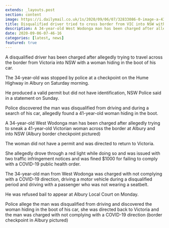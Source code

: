 ```yaml
---
extends: _layouts.post
section: content
image: https://i.dailymail.co.uk/1s/2020/09/06/07/32833086-0-image-a-43_1599372820111.jpg 
title: Disqualified driver tried to cross border from VIC into NSW with woman hiding in BOOT of his car 
description: A 34-year-old West Wodonga man has been charged after allegedly trying to sneak a 41-year-old Victorian woman across the border into NSW. 
date: 2020-09-06-07-46-16 
categories: [latest, news] 
featured: true 
--- 
```

A disqualified driver has been charged after allegedly trying to travel across the border from Victoria into NSW with a woman hiding in the boot of his car.

The 34-year-old was stopped by police at a checkpoint on the Hume Highway in Albury on Saturday morning. 

He produced a valid permit but did not have identification, NSW Police said in a statement on Sunday.

Police discovered the man was disqualified from driving and during a search of his car, allegedly found a 41-year-old woman hiding in the boot.

A 34-year-old West Wodonga man has been charged after allegedly trying to sneak a 41-year-old Victorian woman across the border at Albury and into NSW (Albury border checkpoint pictured) 

The woman did not have a permit and was directed to return to Victoria.

She allegedly drove through a red light while doing so and was issued with two traffic infringement notices and was fined $1000 for failing to comply with a COVID-19 public health order.

The 34-year-old man from West Wodonga was charged with not complying with a COVID-19 direction, driving a motor vehicle during a disqualified period and driving with a passenger who was not wearing a seatbelt.

He was refused bail to appear at Albury Local Court on Monday. 

Police allege the man was disqualified from driving and discovered the woman hiding in the boot of his car, she was directed back to Victoria and the man was charged with not complying with a COVID-19 direction (border checkpoint in Albury pictured)

